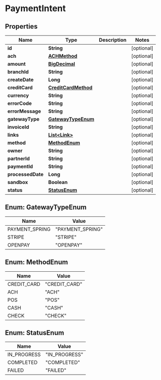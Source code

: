 
# PaymentIntent

## Properties
Name | Type | Description | Notes
------------ | ------------- | ------------- | -------------
**id** | **String** |  |  [optional]
**ach** | [**ACHMethod**](ACHMethod.md) |  |  [optional]
**amount** | [**BigDecimal**](BigDecimal.md) |  |  [optional]
**branchId** | **String** |  |  [optional]
**createDate** | **Long** |  |  [optional]
**creditCard** | [**CreditCardMethod**](CreditCardMethod.md) |  |  [optional]
**currency** | **String** |  |  [optional]
**errorCode** | **String** |  |  [optional]
**errorMessage** | **String** |  |  [optional]
**gatewayType** | [**GatewayTypeEnum**](#GatewayTypeEnum) |  |  [optional]
**invoiceId** | **String** |  |  [optional]
**links** | [**List&lt;Link&gt;**](Link.md) |  |  [optional]
**method** | [**MethodEnum**](#MethodEnum) |  |  [optional]
**owner** | **String** |  |  [optional]
**partnerId** | **String** |  |  [optional]
**paymentId** | **String** |  |  [optional]
**processedDate** | **Long** |  |  [optional]
**sandbox** | **Boolean** |  |  [optional]
**status** | [**StatusEnum**](#StatusEnum) |  |  [optional]


<a name="GatewayTypeEnum"></a>
## Enum: GatewayTypeEnum
Name | Value
---- | -----
PAYMENT_SPRING | &quot;PAYMENT_SPRING&quot;
STRIPE | &quot;STRIPE&quot;
OPENPAY | &quot;OPENPAY&quot;


<a name="MethodEnum"></a>
## Enum: MethodEnum
Name | Value
---- | -----
CREDIT_CARD | &quot;CREDIT_CARD&quot;
ACH | &quot;ACH&quot;
POS | &quot;POS&quot;
CASH | &quot;CASH&quot;
CHECK | &quot;CHECK&quot;


<a name="StatusEnum"></a>
## Enum: StatusEnum
Name | Value
---- | -----
IN_PROGRESS | &quot;IN_PROGRESS&quot;
COMPLETED | &quot;COMPLETED&quot;
FAILED | &quot;FAILED&quot;




